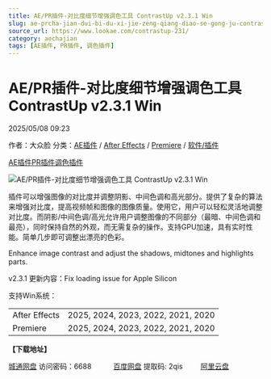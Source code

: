 ```yaml
---
title: AE/PR插件-对比度细节增强调色工具 ContrastUp v2.3.1 Win
slug: ae-prcha-jian-dui-bi-du-xi-jie-zeng-qiang-diao-se-gong-ju-contrastup-v2-3-1-win
source_url: https://www.lookae.com/contrastup-231/
category: aechajian
tags: [AE插件, PR插件, 调色插件]
---
```

# AE/PR插件-对比度细节增强调色工具 ContrastUp v2.3.1 Win

2025/05/08 09:23

作者：大众脸
分类：[AE插件](https://www.lookae.com/after-effects/aechajian/) / [After Effects](https://www.lookae.com/after-effects/) / [Premiere](https://www.lookae.com/qitarjcj/premierezy/) / [软件/插件](https://www.lookae.com/qitarjcj/)

[AE插件](https://www.lookae.com/tag/ae%e6%8f%92%e4%bb%b6/)[PR插件](https://www.lookae.com/tag/pr%e6%8f%92%e4%bb%b6/)[调色插件](https://www.lookae.com/tag/%e8%b0%83%e8%89%b2%e6%8f%92%e4%bb%b6/)

![AE/PR插件-对比度细节增强调色工具 ContrastUp v2.3.1 Win](https://www.lookae.com/wp-content/uploads/2019/06/ContrastUp.jpg "AE/PR插件-对比度细节增强调色工具 ContrastUp v2.3.1 Win-LookAE.com")

插件可以增强图像的对比度并调整阴影、中间色调和高光部分。提供了复杂的算法来增强对比度，提高视频帧和图像的图像质量。使用它，用户可以轻松灵活地调整对比度。而阴影/中间色调/高光允许用户调整图像的不同部分（最暗、中间色调和最亮），同时保持自然的外观，而无需复杂的操作。支持GPU加速，具有实时性能。简单几步即可调整出漂亮的色彩。

Enhance image contrast and adjust the shadows, midtones and highlights parts.

v2.3.1 更新内容：Fix loading issue for Apple Silicon

支持Win系统：

|  |  |
| --- | --- |
| After Effects | 2025, 2024, 2023, 2022, 2021, 2020 |
| Premiere | 2025, 2024, 2023, 2022, 2021, 2020 |

**【下载地址】**

[城通网盘](https://url70.ctfile.com/f/2827370-1503882749-4a9a45?p=4431) 访问密码：6688           [百度网盘](https://pan.baidu.com/s/1Rfms_dbGQIekaL2kI4flBg?pwd=2qis) 提取码: 2qis         [阿里云盘](https://www.alipan.com/s/sCR9BRxKzTm)
